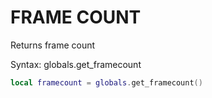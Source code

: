 # FRAME COUNT

Returns frame count

Syntax:	globals.get_framecount

```lua
local framecount = globals.get_framecount()
```
